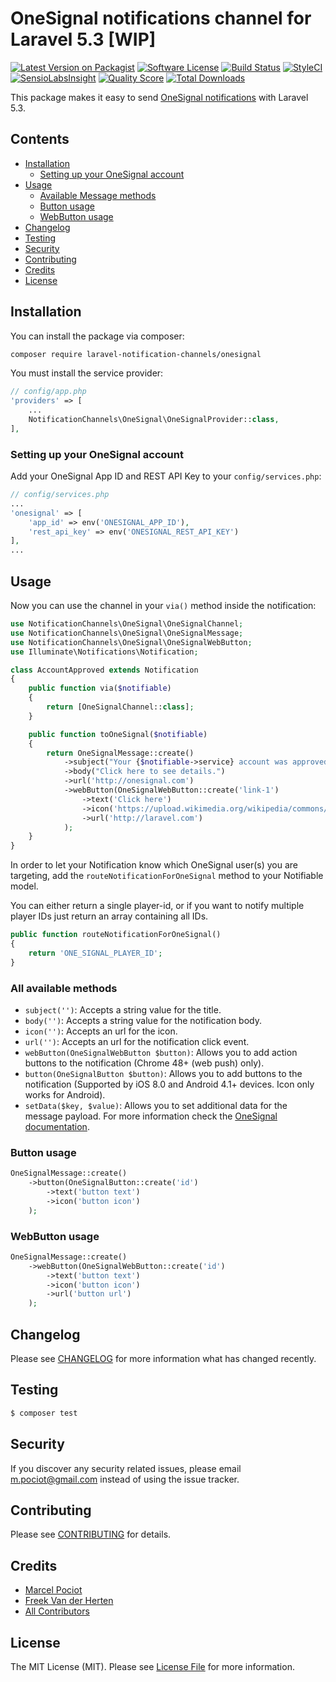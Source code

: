 # OneSignal notifications channel for Laravel 5.3 [WIP]

[![Latest Version on Packagist](https://img.shields.io/packagist/v/laravel-notification-channels/onesignal.svg?style=flat-square)](https://packagist.org/packages/laravel-notification-channels/onesignal)
[![Software License](https://img.shields.io/badge/license-MIT-brightgreen.svg?style=flat-square)](LICENSE.md)
[![Build Status](https://img.shields.io/travis/laravel-notification-channels/onesignal/master.svg?style=flat-square)](https://travis-ci.org/laravel-notification-channels/onesignal)
[![StyleCI](https://styleci.io/repos/65379321/shield)](https://styleci.io/repos/65379321)
[![SensioLabsInsight](https://img.shields.io/sensiolabs/i/9015691f-130d-4fca-8710-72a010abc684.svg?style=flat-square)](https://insight.sensiolabs.com/projects/9015691f-130d-4fca-8710-72a010abc684)
[![Quality Score](https://img.shields.io/scrutinizer/g/laravel-notification-channels/onesignal.svg?style=flat-square)](https://scrutinizer-ci.com/g/laravel-notification-channels/onesignal)
[![Total Downloads](https://img.shields.io/packagist/dt/laravel-notification-channels/onesignal.svg?style=flat-square)](https://packagist.org/packages/laravel-notification-channels/onesignal)

This package makes it easy to send [OneSignal notifications](https://documentation.onesignal.com/docs) with Laravel 5.3.
## Contents

- [Installation](#installation)
	- [Setting up your OneSignal account](#setting-up-your-onesignal-account)
- [Usage](#usage)
	- [Available Message methods](#available-message-methods)
	- [Button usage](#button-usage)
	- [WebButton usage](#webbutton-usage)
- [Changelog](#changelog)
- [Testing](#testing)
- [Security](#security)
- [Contributing](#contributing)
- [Credits](#credits)
- [License](#license)


## Installation

You can install the package via composer:

``` bash
composer require laravel-notification-channels/onesignal
```

You must install the service provider:

```php
// config/app.php
'providers' => [
    ...
    NotificationChannels\OneSignal\OneSignalProvider::class,
],
```

### Setting up your OneSignal account

Add your OneSignal App ID and REST API Key to your `config/services.php`:

```php
// config/services.php
...
'onesignal' => [
    'app_id' => env('ONESIGNAL_APP_ID'),
    'rest_api_key' => env('ONESIGNAL_REST_API_KEY')
],
...
```


## Usage

Now you can use the channel in your `via()` method inside the notification:

``` php
use NotificationChannels\OneSignal\OneSignalChannel;
use NotificationChannels\OneSignal\OneSignalMessage;
use NotificationChannels\OneSignal\OneSignalWebButton;
use Illuminate\Notifications\Notification;

class AccountApproved extends Notification
{
    public function via($notifiable)
    {
        return [OneSignalChannel::class];
    }

    public function toOneSignal($notifiable)
    {
        return OneSignalMessage::create()
            ->subject("Your {$notifiable->service} account was approved!")
            ->body("Click here to see details.")
            ->url('http://onesignal.com')
            ->webButton(OneSignalWebButton::create('link-1')
                ->text('Click here')
                ->icon('https://upload.wikimedia.org/wikipedia/commons/4/4f/Laravel_logo.png')
                ->url('http://laravel.com')
            );
    }
}
```

In order to let your Notification know which OneSignal user(s) you are targeting, add the `routeNotificationForOneSignal` method to your Notifiable model.

You can either return a single player-id, or if you want to notify multiple player IDs just return an array containing all IDs.

```php
public function routeNotificationForOneSignal()
{
    return 'ONE_SIGNAL_PLAYER_ID';
}
```

### All available methods

- `subject('')`: Accepts a string value for the title.
- `body('')`: Accepts a string value for the notification body.
- `icon('')`: Accepts an url for the icon.
- `url('')`: Accepts an url for the notification click event.
- `webButton(OneSignalWebButton $button)`: Allows you to add action buttons to the notification (Chrome 48+ (web push) only).
- `button(OneSignalButton $button)`: Allows you to add buttons to the notification (Supported by iOS 8.0 and Android 4.1+ devices. Icon only works for Android).
- `setData($key, $value)`: Allows you to set additional data for the message payload. For more information check the [OneSignal documentation](https://documentation.onesignal.com/docs/notifications-create-notification).

### Button usage

```php
OneSignalMessage::create()
    ->button(OneSignalButton::create('id')
        ->text('button text')
        ->icon('button icon')
    );
```

### WebButton usage

```php
OneSignalMessage::create()
    ->webButton(OneSignalWebButton::create('id')
        ->text('button text')
        ->icon('button icon')
        ->url('button url')
    );
```

## Changelog

Please see [CHANGELOG](CHANGELOG.md) for more information what has changed recently.

## Testing
    
``` bash
$ composer test
```

## Security

If you discover any security related issues, please email m.pociot@gmail.com instead of using the issue tracker.

## Contributing

Please see [CONTRIBUTING](CONTRIBUTING.md) for details.

## Credits

- [Marcel Pociot](https://github.com/mpociot)
- [Freek Van der Herten](https://github.com/freekmurze)
- [All Contributors](../../contributors)

## License

The MIT License (MIT). Please see [License File](LICENSE.md) for more information.
